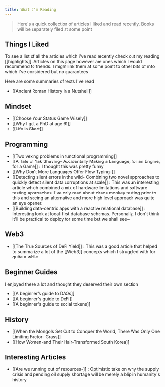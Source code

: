 ```yaml
---
title: What I'm Reading
---
```


> Here's a quick collection of articles I liked and read recently. Books will be separately filed at some point

## Things I Liked
To see a list of all the articles which i've read recently check out my reading [[highlights]].
Articles on this page however are ones which I would recommend to friends. I might link them at some point to other bits of info which I've considered but no guarantees

Here are some summaries of texts I've read
- [[Ancient Roman History in a Nutshell]]

## Mindset

- [[Choose Your Status Game Wisely]]
- [[Why I got a PhD at age 61]]
- [[Life is Short]]

## Programming
- [[Two vexing problems in functional programming]]
- [[A Tale of Yak Shaving- Accidentally Making a Language, for an Engine, for a Game]] : I thought this was pretty funny 
- [[Why Don't More Languages Offer Flow Typing-]]
- [[Detecting silent errors in the wild- Combining two novel approaches to quickly detect silent data corruptions at scale]] : This was an interesting article which combined a mix of hardware limitations and software testing approaches. I've only read about chaos monkey testing prior to this and seeing an alternative and more high level approach was quite an eye opener.
- [[Building data-centric apps with a reactive relational database]] : Interesting look at local-first database schemas. Personally, I don't think it'll be practical to deploy for some time but we shall see~

## Web3
- [[The True Sources of DeFi Yield]] : This was a good article that helped to summarize a lot of the [[Web3]] concepts which I struggled with for quite a while

## Beginner Guides
I enjoyed these a lot and thought they deserved their own section
- [[A beginner’s guide to DAOs]]
- [[A beginner's guide to DeFi]]
- [[A beginner's guide to social tokens]]

## History
- [[When the Mongols Set Out to Conquer the World, There Was Only One Limiting Factor- Grass]]
- [[How Women-and Their Hair-Transformed South Korea]]


## Interesting Articles
- [[Are we running out of resources-]] : Optimistic take on why the supply crisis and pending oil supply shortage will be merely a blip in humanity's history


